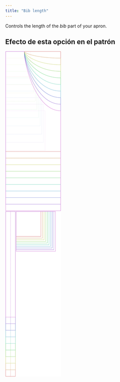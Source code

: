 ```yaml
---
title: "Bib length"
---
```


Controls the length of the _bib_ part of your apron.

## Efecto de esta opción en el patrón

![This image shows the effect of this option by superimposing several variants that have a different value for this option](albert_biblength_sample.svg "Effect of this option on the pattern")
